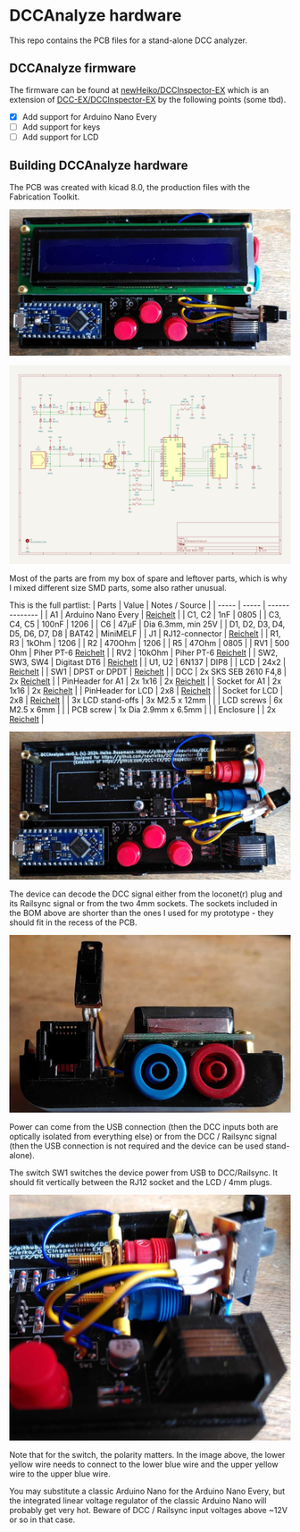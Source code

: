 # DCCAnalyze hardware

This repo contains the PCB files for a stand-alone DCC analyzer.

## DCCAnalyze firmware

The firmware can be found at [newHeiko/DCCInspector-EX](https://github.com/newHeiko/DCCInspector-EX) which is an extension of [DCC-EX/DCCInspector-EX](https://github.com/DCC-EX/DCCInspector-EX) by the following points (some tbd).

- [x] Add support for Arduino Nano Every
- [ ] Add support for keys
- [ ] Add support for LCD

## Building DCCAnalyze hardware

The PCB was created with kicad 8.0, the production files with the Fabrication Toolkit.

![](images/PCB_w_LCD.jpg "View of my first prototype")

![](images/schematic.png)

Most of the parts are from my box of spare and leftover parts, which is why I mixed different size SMD parts, some also rather unusual.

This is the full partlist:
| Parts | Value | Notes / Source |
| ----- | ----- | -------------- |
| A1    | Arduino Nano Every | [Reichelt](https://www.reichelt.de/arduino-nano-every-atmega4809-ohne-header-ard-nano-eve-p261300.html?&nbc=1) |
| C1, C2 | 1nF  | 0805  |
| C3, C4, C5 | 100nF | 1206 |
| C6    | 47µF  | Dia 6.3mm, min 25V |
| D1, D2, D3, D4, D5, D6, D7, D8 | BAT42 | MiniMELF |
| J1 | RJ12-connector | [Reichelt](https://www.reichelt.de/modular-einbaubuchse-6-6-schwarz-mebp-6-6s-p11370.html?&nbc=1) |
| R1, R3 | 1kOhm | 1206 |
| R2 | 470Ohm | 1206 |
| R5 | 47Ohm | 0805 |
| RV1 | 500 Ohm | Piher PT-6 [Reichelt](https://www.reichelt.de/einstellpotentiometer-liegend-500-ohm-6-mm-pt-6-l-500-p14989.html?&nbc=1) |
| RV2 | 10kOhm | Piher PT-6 [Reichelt](https://www.reichelt.de/einstellpotentiometer-liegend-10-kohm-6-mm-pt-6-l-10k-p14982.html?&nbc=1) |
| SW2, SW3, SW4 | Digitast DT6 | [Reichelt](https://www.reichelt.de/eingabetaster-schaltspannung-100v-rund-sw-dt-6-sw-p7241.html?&nbc=1) |
| U1, U2 | 6N137 | DIP8 |
| LCD | 24x2 | [Reichelt](https://www.reichelt.de/lcd-modul-2x24-h-5-6mm-bl-ws-m-bel--lcd-242a-bl-p53951.html?&nbc=1) |
| SW1 | DPST or DPDT | [Reichelt](https://www.reichelt.de/schiebeschalter-miniatur-loetanschluss-2x-um-sw-t-217-p19976.html?&nbc=1) |
| DCC | 2x SKS SEB 2610 F4,8 | 2x [Reichelt](https://www.reichelt.de/einbaubuchse-4-mm-faston-gelb-gesichert-seb-2610f-ge-p106132.html?&nbc=1) |
| PinHeader for A1 | 2x 1x16 | 2x [Reichelt](https://www.reichelt.de/stiftleisten-2-54-mm-1x16-gerade-mpe-087-1-016-p119887.html?&nbc=1) |
| Socket for A1    | 2x 1x16 | 2x [Reichelt](https://www.reichelt.de/buchsenleisten-2-54-mm-1x16-gerade-mpe-094-1-016-p119919.html?&nbc=1) |
| PinHeader for LCD | 2x8 | [Reichelt](https://www.reichelt.de/stiftleisten-2-54-mm-2x08-gerade-mpe-087-2-016-p119897.html?&nbc=1) |
| Socket for LCD    | 2x8 | [Reichelt](https://www.reichelt.de/buchsenleiste-2x8-pol-vergoldet-2-54-bkl-10120808-p235674.html?&nbc=1) |
| 3x LCD stand-offs | 3x M2.5 x 12mm | |
| LCD screws | 6x M2.5 x 6mm | |
| PCB screw | 1x Dia 2.9mm x 6.5mm | |
| Enclosure | | 2x [Reichelt](https://www.reichelt.de/kunststoff-halbschale-123-x-70-x-14-5-mm-sd-10-gr-halb-p149274.html?&nbc=1) |

![](images/PCB_wo_LCD.jpg "PCB inside the lower half of the housing, with the LCD removed")

The device can decode the DCC signal either from the loconet(r) plug and its Railsync signal or from the two 4mm sockets. The sockets included in the BOM above are shorter than the ones I used for my prototype - they should fit in the recess of the PCB.

![](images/faceView.jpg "Side view of the device")

Power can come from the USB connection (then the DCC inputs both are optically isolated from everything else) or from the DCC / Railsync signal (then the USB connection is not required and the device can be used stand-alone).

The switch SW1 switches the device power from USB to DCC/Railsync. It should fit vertically between the RJ12 socket and the LCD / 4mm plugs.

![](images/SW_detail.jpg "Detail view of power switch connection")

Note that for the switch, the polarity matters. In the image above, the lower yellow wire needs to connect to the lower blue wire and the upper yellow wire to the upper blue wire.

You may substitute a classic Arduino Nano for the Arduino Nano Every, but the integrated linear voltage regulator of the classic Arduino Nano will probably get very hot. Beware of DCC / Railsync input voltages above ~12V or so in that case.
